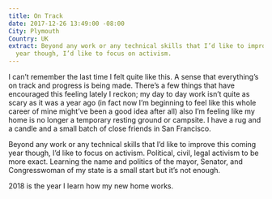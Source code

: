 ```yaml
---
title: On Track
date: 2017-12-26 13:49:00 -08:00
City: Plymouth
Country: UK
extract: Beyond any work or any technical skills that I’d like to improve this coming
  year though, I’d like to focus on activism.
---
```


I can’t remember the last time I felt quite like this. A sense that everything’s on track and progress is being made. There’s a few things that have encouraged this feeling lately I reckon; my day to day work isn’t quite as scary as it was a year ago (in fact now I’m beginning to feel like this whole career of mine might’ve been a good idea after all) also I’m feeling like my home is no longer a temporary resting ground or campsite. I have a rug and a candle and a small batch of close friends in San Francisco.

Beyond any work or any technical skills that I’d like to improve this coming year though, I’d like to focus on activism. Political, civil, legal activism to be more exact. Learning the name and politics of the mayor, Senator, and Congresswoman of my state is a small start but it’s not enough. 

2018 is the year I learn how my new home works.
